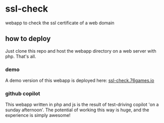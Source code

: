 # ssl-check
webapp to check the ssl certificate of a web domain

## how to deploy

Just clone this repo and host the webapp directory on a web server with php. That's all.

### demo

A demo version of this webapp is deployed here: [ssl-check.76games.io](https://ssl-check.76games.io)

### github copilot
This webapp written in php and js is the result of test-driving copilot 'on a sunday afternoon'. The potential of working this way is huge, and the experience is simply awesome!